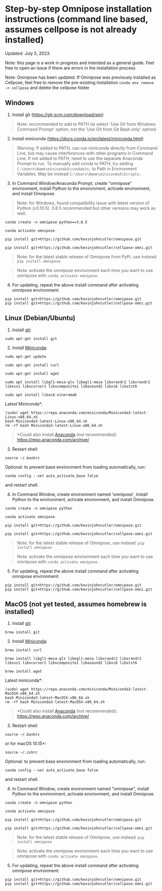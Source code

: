# Step-by-step Omnipose installation instructions (command line based, assumes cellpose is not already installed)
 
 Updated: July 5, 2023.

 Note: this page is a work in progress and intended as a general guide. Feel free to open an issue if there are errors in the installation process

 Note: Omnipose has been updated. If Omnipose was previously installed as Cellpose, feel free to remove the pre-existing installation `conda env remove -n cellpose` and delete the cellpose folder

## Windows

1. Install git (https://git-scm.com/download/win)

> Note: recommended to add to PATH (ie select 'Use Git from Windows Command Prompt' option, not the 'Use Git from Git Bash only' option)

2. Install miniconda (https://docs.conda.io/en/latest/miniconda.html)

> Warning: If added to PATH, can run miniconda directly from Command Line, but may cause interferences with other programs in Command Line. If not added to PATH, need to use the separate Anaconda Prompt to run. To manually add conda to PATH, try adding `C:\Users\Name\miniconda3\condabin;` to Path in Environment Variables. May be instead `C:\Users\Name\miniconda3\Scripts;` 

3. In Command Window/Anaconda Prompt, create "omnipose" environment, install Python to the environment, activate environment, and install Omnipose.

> Note: for Windows, found compatibility issue with latest version of Python (v3.10.5). 3.8.5 recommended but other versions may work as well.

```
conda create -n omnipose python==3.8.5
```

```
conda activate omnipose
```

```
pip install git+https://github.com/kevinjohncutler/omnipose.git
```

```
pip install git+https://github.com/kevinjohncutler/cellpose-omni.git
```
>   Note: for the latest stable release of Omnipose from PyPi, use instead: `pip install omnipose` 

> Note: activate the omnipose environment each time you want to use omnipose with `conda activate omnipose`.

4. For updating, repeat the above install command after activating omnipose environment:
```
pip install git+https://github.com/kevinjohncutler/omnipose.git
pip install git+https://github.com/kevinjohncutler/cellpose-omni.git
```



## Linux (Debian/Ubuntu)

1.  Install [git](https://git-scm.com/download/linux): 
```
sudo apt-get install git
```

2. Install [Miniconda](https://docs.conda.io/en/main/miniconda.html):
```
sudo apt-get update
```

```
sudo apt-get install curl
```

```
sudo apt-get install wget
```

```
sudo apt install libgl1-mesa-glx libegl1-mesa libxrandr2 libxrandr2 libxss1 libxcursor1 libxcomposite1 libasound2 libxi6 libxtst6
```

```
sudo apt install libxcb-xinerama0
```


   Latest Miniconda*:
```
(sudo) wget https://repo.anaconda.com/miniconda/Miniconda3-latest-Linux-x86_64.sh
bash Miniconda3-latest-Linux-x86_64.sh
rm -rf bash Miniconda3-latest-Linux-x86_64.sh
```

>*Could also install [Anaconda](https://www.anaconda.com/products/distributionhttps://www.anaconda.com/products/distribution) (not recommended): https://repo.anaconda.com/archive/


3. Restart shell:
```
source ~/.bashrc
```

   Optional: to prevent base environment from loading automatically, run:
```
conda config --set auto_activate_base false
```
   and restart shell.


4. In Command Window, create environment named 'omnipose', install Python to the environment, activate environment, and install Omnipose.
```
conda create -n omnipose python
```

```
conda activate omnipose
```

```
pip install git+https://github.com/kevinjohncutler/omnipose.git
```

```
pip install git+https://github.com/kevinjohncutler/cellpose-omni.git
```
>   Note: for the latest stable release of Omnipose, use instead: `pip install omnipose`

>   Note: activate the omnipose environment each time you want to use omnipose with `conda activate omnipose`.

5. For updating, repeat the above install command after activating omnipose environment:
```
pip install git+https://github.com/kevinjohncutler/omnipose.git
pip install git+https://github.com/kevinjohncutler/cellpose-omni.git
```



## MacOS (not yet tested, assumes homebrew is installed)

1.  Install [git](https://git-scm.com/download/mac): 
```
brew install git
```

2. Install [Miniconda](https://docs.conda.io/en/main/miniconda.html):
```
brew install curl
```

```
brew install libgl1-mesa-glx libegl1-mesa libxrandr2 libxrandr2 libxss1 libxcursor1 libxcomposite1 libasound2 libxi6 libxtst6
```

```
brew install wget
```

   Latest miniconda*:
```
(sudo) wget https://repo.anaconda.com/miniconda/Miniconda3-latest-MacOSX-x86_64.sh
bash Miniconda3-latest-MacOSX-x86_64.sh
rm -rf bash Miniconda3-latest-MacOSX-x86_64.sh
```
>*Could also install [Anaconda](https://www.anaconda.com/products/distributionhttps://www.anaconda.com/products/distribution) (not recommended): https://repo.anaconda.com/archive/

3. Restart shell:
```
source ~/.bashrc
```
   or for macOS 10.15+:
```
source ~/.zshrc
```

   Optional: to prevent base environment from loading automatically, run:
```
conda config --set auto_activate_base false
```
   and restart shell.

4. In Command Window, create environment named "omnipose", install Python to the environment, activate environment, and install Omnipose.
```
conda create -n omnipose python
```

```
conda activate omnipose
```

```
pip install git+https://github.com/kevinjohncutler/omnipose.git
```
```
pip install git+https://github.com/kevinjohncutler/cellpose-omni.git
```
>   Note: for the latest stable release of Omnipose, use instead: `pip install omnipose`

>   Note: activate the omnipose environment each time you want to use omnipose with `conda activate omnipose`. 

5. For updating, repeat the above install command after activating omnipose environment:
```
pip install git+https://github.com/kevinjohncutler/omnipose.git
pip install git+https://github.com/kevinjohncutler/cellpose-omni.git
```












